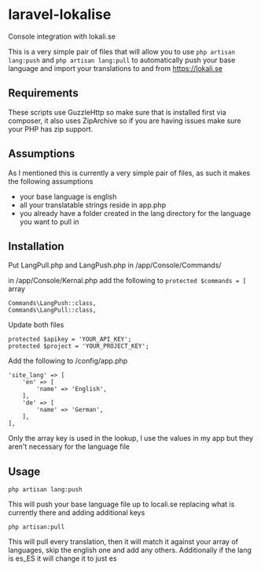 # laravel-lokalise
Console integration with lokali.se

This is a very simple pair of files that will allow you to use `php artisan lang:push` and `php artisan lang:pull` to automatically push your base language and import your translations to and from https://lokali.se

## Requirements
These scripts use GuzzleHttp so make sure that is installed first via composer, it also uses ZipArchive so if you are having issues make sure your PHP has zip support.

## Assumptions
As I mentioned this is currently a very simple pair of files, as such it makes the following assumptions
* your base language is english
* all your translatable strings reside in app.php
* you already have a folder created in the lang directory for the language you want to pull in

## Installation
Put LangPull.php and LangPush.php in /app/Console/Commands/

in /app/Console/Kernal.php add the following to  `protected $commands = [` array

    Commands\LangPush::class,
    Commands\LangPull::class,

Update both files

    protected $apikey = 'YOUR_API_KEY';
    protected $project = 'YOUR_PROJECT_KEY';
    
Add the following to /config/app.php

    'site_lang' => [
        'en' => [
            'name' => 'English',
        ],
        'de' => [
            'name' => 'German',
        ],
    ],

Only the array key is used in the lookup, I use the values in my app but they aren't necessary for the language file

## Usage

    php artisan lang:push
This will push your base language file up to locali.se replacing what is currently there and adding additional keys

    php artisan:pull
This will pull every translation, then it will match it against your array of languages, skip the english one and add any others.  Additionally if the lang is es_ES it will change it to just es

